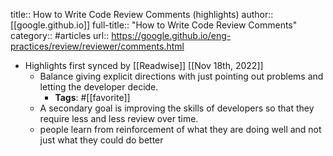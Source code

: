 title:: How to Write Code Review Comments (highlights)
author:: [[google.github.io]]
full-title:: "How to Write Code Review Comments"
category:: #articles
url:: https://google.github.io/eng-practices/review/reviewer/comments.html

- Highlights first synced by [[Readwise]] [[Nov 18th, 2022]]
	- Balance giving explicit directions with just pointing out problems and
	  letting the developer decide.
		- **Tags**: #[[favorite]]
	- A
	  secondary goal is improving the skills of developers so that they require less
	  and less review over time.
	- people learn from reinforcement of what they are doing well and
	  not just what they could do better